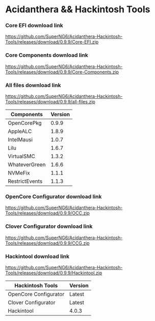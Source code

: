 # Acidanthera && Hackintosh Tools

### Core EFI download link
https://github.com/SuperNG6/Acidanthera-Hackintosh-Tools/releases/download/0.9.9/Core-EFI.zip

### Core Components download link
https://github.com/SuperNG6/Acidanthera-Hackintosh-Tools/releases/download/0.9.9/Core-Components.zip

### All files download link
https://github.com/SuperNG6/Acidanthera-Hackintosh-Tools/releases/download/0.9.9/all-files.zip

| Components    | Version               |
| ------------- | --------------------- |
| OpenCorePkg   | 0.9.9    | 
| AppleALC      | 1.8.9       |
| IntelMausi    | 1.0.7     |
| Lilu          | 1.6.7           |
| VirtualSMC    | 1.3.2     |
| WhateverGreen | 1.6.6  |
| NVMeFix       | 1.1.1        |
| RestrictEvents| 1.1.3 |

### OpenCore Configurator download link
https://github.com/SuperNG6/Acidanthera-Hackintosh-Tools/releases/download/0.9.9/OCC.zip

### Clover Configurator download link
https://github.com/SuperNG6/Acidanthera-Hackintosh-Tools/releases/download/0.9.9/CCG.zip

### Hackintool download link
https://github.com/SuperNG6/Acidanthera-Hackintosh-Tools/releases/download/0.9.9/Hackintool.zip

| Hackintosh Tools      | Version           |
| --------------------- | ----------------- |
| OpenCore Configurator | Latest            | 
| Clover Configurator   | Latest            |
| Hackintool            | 4.0.3 |

